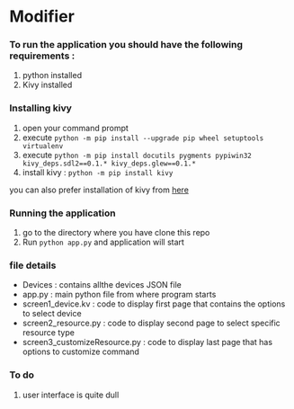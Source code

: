 # Modifier
### To run the application you should have the following requirements :
 1. python installed <br />
 2. Kivy installed <br />
 
### Installing kivy 
 1. open your command prompt<br />
 2. execute `python -m pip install --upgrade pip wheel setuptools virtualenv`  <br />
 3. execute `python -m pip install docutils pygments pypiwin32 kivy_deps.sdl2==0.1.* kivy_deps.glew==0.1.*` <br />
 4. install kivy : `python -m pip install kivy` <br />
 
 you can also prefer installation of kivy from [here](https://kivy.org/doc/stable/installation/installation-windows.html) <br />
 
### Running the application
1. go to the directory where you have clone this repo <br />
2. Run `python app.py` and application will start <br />

### file details 
 - Devices : contains allthe devices JSON file
 - app.py : main python file from where program starts
 - screen1_device.kv : code to display first page that contains the options to select device
 - screen2_resource.py : code to display second page to select specific resource type
 - screen3_customizeResource.py : code to display last page that has options to customize command
 
 ### To do 
 1. user interface is quite dull
 
 


 
 
  
  

